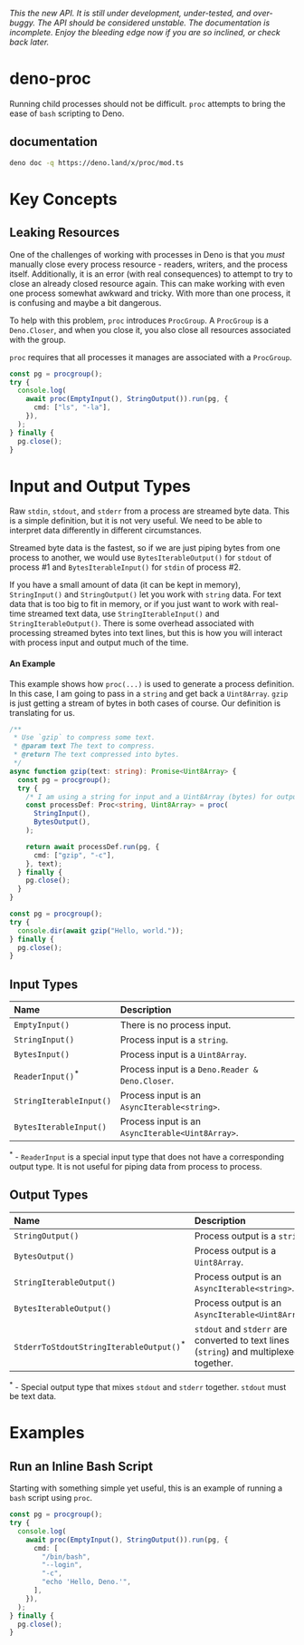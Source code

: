 _This the new API. It is still under development, under-tested, and over-buggy.
The API should be considered unstable. The documentation is incomplete. Enjoy
the bleeding edge now if you are so inclined, or check back later._

# deno-proc

Running child processes should not be difficult. `proc` attempts to bring the
ease of `bash` scripting to Deno.

## documentation

```bash
deno doc -q https://deno.land/x/proc/mod.ts
```

# Key Concepts

## Leaking Resources

One of the challenges of working with processes in Deno is that you _must_
manually close every process resource - readers, writers, and the process
itself. Additionally, it is an error (with real consequences) to attempt to try
to close an already closed resource again. This can make working with even one
process somewhat awkward and tricky. With more than one process, it is confusing
and maybe a bit dangerous.

To help with this problem, `proc` introduces `ProcGroup`. A `ProcGroup` is a
`Deno.Closer`, and when you close it, you also close all resources associated
with the group.

`proc` requires that all processes it manages are associated with a `ProcGroup`.

```ts
const pg = procgroup();
try {
  console.log(
    await proc(EmptyInput(), StringOutput()).run(pg, {
      cmd: ["ls", "-la"],
    }),
  );
} finally {
  pg.close();
}
```

# Input and Output Types

Raw `stdin`, `stdout`, and `stderr` from a process are streamed byte data. This
is a simple definition, but it is not very useful. We need to be able to
interpret data differently in different circumstances.

Streamed byte data is the fastest, so if we are just piping bytes from one
process to another, we would use `BytesIterableOutput()` for `stdout` of process
#1 and `BytesIterableInput()` for `stdin` of process #2.

If you have a small amount of data (it can be kept in memory), `StringInput()`
and `StringOutput()` let you work with `string` data. For text data that is too
big to fit in memory, or if you just want to work with real-time streamed text
data, use `StringIterableInput()` and `StringIterableOutput()`. There is some
overhead associated with processing streamed bytes into text lines, but this is
how you will interact with process input and output much of the time.

#### An Example

This example shows how `proc(...)` is used to generate a process definition. In
this case, I am going to pass in a `string` and get back a `Uint8Array`. `gzip`
is just getting a stream of bytes in both cases of course. Our definition is
translating for us.

```ts
/**
 * Use `gzip` to compress some text.
 * @param text The text to compress.
 * @return The text compressed into bytes.
 */
async function gzip(text: string): Promise<Uint8Array> {
  const pg = procgroup();
  try {
    /* I am using a string for input and a Uint8Array (bytes) for output. */
    const processDef: Proc<string, Uint8Array> = proc(
      StringInput(),
      BytesOutput(),
    );

    return await processDef.run(pg, {
      cmd: ["gzip", "-c"],
    }, text);
  } finally {
    pg.close();
  }
}

const pg = procgroup();
try {
  console.dir(await gzip("Hello, world."));
} finally {
  pg.close();
}
```

## Input Types

| Name                        | Description                                      |
| :-------------------------- | :----------------------------------------------- |
| `EmptyInput()`              | There is no process input.                       |
| `StringInput()`             | Process input is a `string`.                     |
| `BytesInput()`              | Process input is a `Uint8Array`.                 |
| `ReaderInput()`<sup>*</sup> | Process input is a `Deno.Reader & Deno.Closer`.  |
| `StringIterableInput()`     | Process input is an `AsyncIterable<string>`.     |
| `BytesIterableInput()`      | Process input is an `AsyncIterable<Uint8Array>`. |

<sup>*</sup> - `ReaderInput` is a special input type that does not have a
corresponding output type. It is not useful for piping data from process to
process.

## Output Types

| Name                                               | Description                                                                            |
| :------------------------------------------------- | :------------------------------------------------------------------------------------- |
| `StringOutput()`                                   | Process output is a `string`.                                                          |
| `BytesOutput()`                                    | Process output is a `Uint8Array`.                                                      |
| `StringIterableOutput()`                           | Process output is an `AsyncIterable<string>`.                                          |
| `BytesIterableOutput()`                            | Process output is an `AsyncIterable<Uint8Array>`.                                      |
| `StderrToStdoutStringIterableOutput()`<sup>*</sup> | `stdout` and `stderr` are converted to text lines (`string`) and multiplexed together. |

<sup>*</sup> - Special output type that mixes `stdout` and `stderr` together.
`stdout` must be text data.

# Examples

## Run an Inline Bash Script

Starting with something simple yet useful, this is an example of running a
`bash` script using `proc`.

```ts
const pg = procgroup();
try {
  console.log(
    await proc(EmptyInput(), StringOutput()).run(pg, {
      cmd: [
        "/bin/bash",
        "--login",
        "-c",
        "echo 'Hello, Deno.'",
      ],
    }),
  );
} finally {
  pg.close();
}
```
